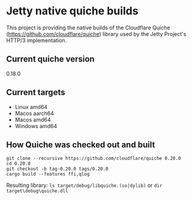 # Jetty native quiche builds
This project is providing the native builds of the Cloudflare Quiche (https://github.com/cloudflare/quiche) library used by the Jetty Project's HTTP/3 implementation.

## Current quiche version
0.18.0

## Current targets
 - Linux amd64
 - Macos aarch64
 - Macos amd64
 - Windows amd64

## How Quiche was checked out and built
```
git clone --recursive https://github.com/cloudflare/quiche 0.20.0
cd 0.20.0
git checkout -b tag-0.20.0 tags/0.20.0
cargo build --features ffi,qlog
```

Resulting library: `ls target/debug/libquiche.(so|dylib)` or `dir target\debug\quiche.dll`
